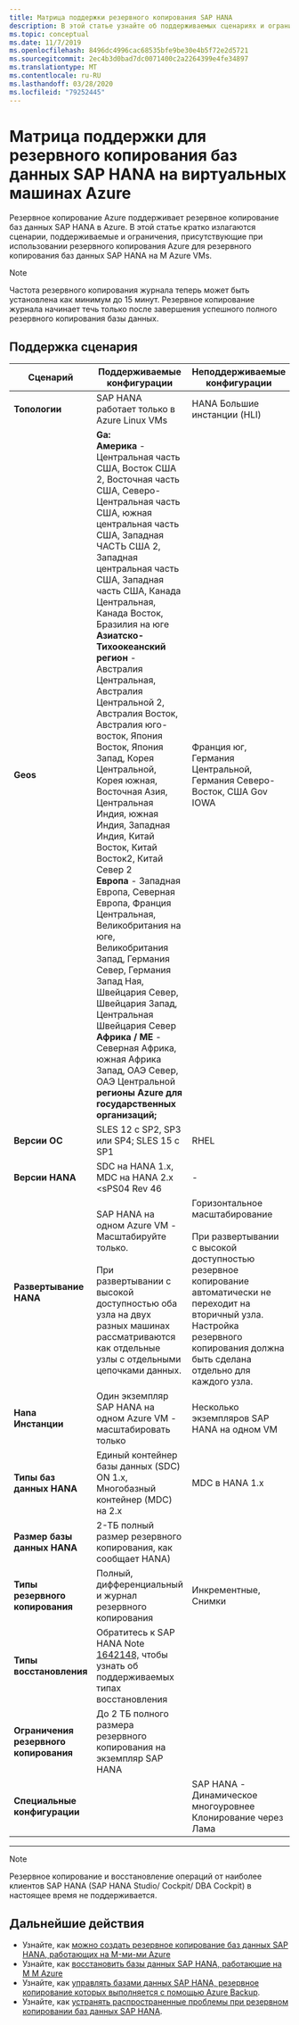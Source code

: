 ```yaml
---
title: Матрица поддержки резервного копирования SAP HANA
description: В этой статье узнайте об поддерживаемых сценариях и ограничениях при использовании резервного копирования Azure для резервного копирования баз данных SAP HANA на M Azure VMs.
ms.topic: conceptual
ms.date: 11/7/2019
ms.openlocfilehash: 8496dc4996cac68535bfe9be30e4b5f72e2d5721
ms.sourcegitcommit: 2ec4b3d0bad7dc0071400c2a2264399e4fe34897
ms.translationtype: MT
ms.contentlocale: ru-RU
ms.lasthandoff: 03/28/2020
ms.locfileid: "79252445"
---
```

# <a name="support-matrix-for-backup-of-sap-hana-databases-on-azure-vms"></a>Матрица поддержки для резервного копирования баз данных SAP HANA на виртуальных машинах Azure

Резервное копирование Azure поддерживает резервное копирование баз данных SAP HANA в Azure. В этой статье кратко излагаются сценарии, поддерживаемые и ограничения, присутствующие при использовании резервного копирования Azure для резервного копирования баз данных SAP HANA на M Azure VMs.

> [!NOTE]
> Частота резервного копирования журнала теперь может быть установлена как минимум до 15 минут. Резервное копирование журнала начинает течь только после завершения успешного полного резервного копирования базы данных.

## <a name="scenario-support"></a>Поддержка сценария

| **Сценарий**               | **Поддерживаемые конфигурации**                                | **Неподдерживаемые конфигурации**                              |
| -------------------------- | ------------------------------------------------------------ | ------------------------------------------------------------ |
| **Топологии**               | SAP HANA работает только в Azure Linux VMs                    | HANA Большие инстанции (HLI)                                   |
| **Geos**                   | **Ga:**<br> **Америка** - Центральная часть США, Восток США 2, Восточная часть США, Северо-Центральная часть США, южная центральная часть США, Западная ЧАСТЬ США 2, Западная центральная часть США, Западная часть США, Канада Центральная, Канада Восток, Бразилия на юге <br> **Азиатско-Тихоокеанский регион** - Австралия Центральная, Австралия Центральной 2, Австралия Восток, Австралия юго-восток, Япония Восток, Япония Запад, Корея Центральной, Корея южная, Восточная Азия, Центральная Индия, южная Индия, Западная Индия, Китай Восток, Китай Восток2, Китай Север 2 <br> **Европа** - Западная Европа, Северная Европа, Франция Центральная, Великобритания на юге, Великобритания Запад, Германия Север, Германия Запад Ная, Швейцария Север, Швейцария Запад, Центральная Швейцария Север <br> **Африка / ME** - Северная Африка, южная Африка Запад, ОАЭ Север, ОАЭ Центральной  <BR>  **регионы Azure для государственных организаций;** | Франция юг, Германия Центральной, Германия Северо-Восток, США Gov IOWA |
| **Версии ОС**            | SLES 12 с SP2, SP3 или SP4; SLES 15 с SP1                              | RHEL                                                |
| **Версии HANA**          | SDC на HANA 1.x, MDC на HANA 2.x <sPS04 Rev 46       | -                                                            |
| **Развертывание HANA**       | SAP HANA на одном Azure VM - Масштабируйте только. <br><br> При развертывании с высокой доступностью оба узла на двух разных машинах рассматриваются как отдельные узлы с отдельными цепочками данных.               | Горизонтальное масштабирование <br><br> При развертывании с высокой доступностью резервное копирование автоматически не переходит на вторичный узла. Настройка резервного копирования должна быть сделана отдельно для каждого узла.                                           |
| **Hana Инстанции**         | Один экземпляр SAP HANA на одном Azure VM - масштабировать только | Несколько экземпляров SAP HANA на одном VM                  |
| **Типы баз данных HANA**    | Единый контейнер базы данных (SDC) ON 1.x, Многобазный контейнер (MDC) на 2.x | MDC в HANA 1.x                                              |
| **Размер базы данных HANA**     | 2-ТБ полный размер резервного копирования, как сообщает HANA)                   |                                                              |
| **Типы резервного копирования**           | Полный, дифференциальный и журнал резервного копирования                          | Инкрементные, Снимки                                       |
| **Типы восстановления**          | Обратитесь к SAP HANA Note [1642148,](https://launchpad.support.sap.com/#/notes/1642148) чтобы узнать об поддерживаемых типах восстановления |                                                              |
| **Ограничения резервного копирования**          | До 2 ТБ полного размера резервного копирования на экземпляр SAP HANA         |                                                              |
| **Специальные конфигурации** |                                                              | SAP HANA - Динамическое многоуровнее <br>  Клонирование через Лама        |

------

> [!NOTE]
> Резервное копирование и восстановление операций от наиболее клиентов SAP HANA (SAP HANA Studio/ Cockpit/ DBA Cockpit) в настоящее время не поддерживается.

## <a name="next-steps"></a>Дальнейшие действия

* Узнайте, как [можно создать резервное копирование баз данных SAP HANA, работающих на M-ми-ми Azure](https://docs.microsoft.com/azure/backup/backup-azure-sap-hana-database)
* Узнайте, как [восстановить базы данных SAP HANA, работающие на M M Azure](https://docs.microsoft.com/azure/backup/sap-hana-db-restore)
* Узнайте, как [управлять базами данных SAP HANA, резервное копирование которых выполняется с помощью Azure Backup](sap-hana-db-manage.md).
* Узнайте, как [устранять распространенные проблемы при резервном копировании баз данных SAP HANA](https://docs.microsoft.com/azure/backup/backup-azure-sap-hana-database-troubleshoot).
